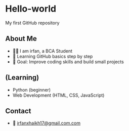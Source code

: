 
# Hello-world
My first GitHub repository  

## About Me
- 👨‍🎓 I am irfan, a BCA Student  
- 🎯 Learning GitHub basics step by step  
- 🚀 Goal: Improve coding skills and build small projects  

## (Learning)
- Python (beginner)   
- Web Development (HTML, CSS, JavaScript)  

## Contact
- 📧 irfanxhaikh17@gmail.com.com
